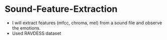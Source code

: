 # Sound-Feature-Extraction
- I will extract features (mfcc, chroma, mel) from a sound file and observe the emotions. 
- Used RAVDESS dataset 
